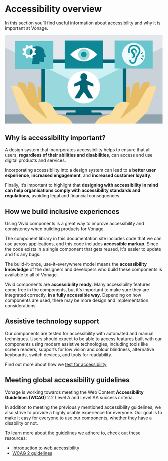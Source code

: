 # Accessibility overview

In this section you’ll find useful information about accessibility and why it is important at Vonage.

![accessibility](/assets/images/accessibility.jpeg)

## Why is accessibility important?

A design system that incorporates accessibility helps to ensure that all users, **regardless of their abilities and disabilities**, can access and use digital products and services.

Incorporating accessibility into a design system can lead to a **better user experience**, **increased engagement**, and **increased customer loyalty**.

Finally, it’s important to highlight that **designing with accessibility in mind can help organisations comply with accessibility standards and regulations**, avoiding legal and financial consequences.

## How we build inclusive experiences

Using Vivid components is a great way to improve accessibility and consistency when building products for Vonage.

The component library in this documentation site includes code that we can use across applications, and this code includes **accessible markup**. Since the code exists in a single component that gets reused, it's easier to update and fix any bugs.

The build-it-once, use-it-everywhere model means the **accessibility knowledge** of the designers and developers who build these components is available to all of Vonage.

Vivid components are **accessibility ready**. Many accessibility features come free in the components, but it's important to make sure they are integrated correctly, **in a fully accessible way**. Depending on how components are used, there may be more design and implementation considerations.

## Assistive technology support

Our components are tested for accessibility with automated and manual techniques. Users should expect to be able to access features built with our components using modern assistive technologies, including tools like screen readers, supports for low vision and colour blindness, alternative keyboards, switch devices, and tools for readability.

Find out more about how we [test for accessibility](/accessibility/testing-for-accessibility/)

## Meeting global accessibility guidelines

Vonage is working towards meeting the Web Content **Accessibility Guidelines (WCAG)** 2.2 Level A and Level AA success criteria.

In addition to meeting the previously mentioned accessibility guidelines, we also strive to provide a highly usable experience for everyone. Our goal is to make it easy for everyone to use our components, whether they have a disability or not.

To learn more about the guidelines we adhere to, check out these resources:

- [Introduction to web accessibility](https://www.w3.org/WAI/fundamentals/accessibility-intro/)
- [WCAG 2 guidelines](https://www.w3.org/WAI/standards-guidelines/wcag/)